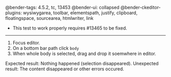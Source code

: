 @bender-tags: 4.5.2, tc, 13453
@bender-ui: collapsed
@bender-ckeditor-plugins: wysiwygarea, toolbar, elementspath, justify, clipboard, floatingspace, sourcearea, htmlwriter, link

* This test to work properly requires #13465 to be fixed.

------------

1. Focus editor.
2. On a bottom bar path click `body`
3. When whole body is selected, drag and drop it soemwhere in editor.

Expected result: Nothing happened (selection disappeared).
Unexpected result: The content disappeared or other errors occured.
